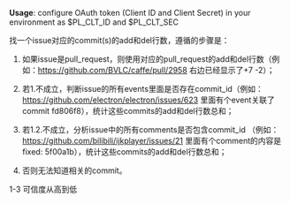 **Usage**: configure OAuth token (Client ID and Client Secret) in your environment as $PL_CLT_ID and $PL_CLT_SEC



找一个issue对应的commit(s)的add和del行数，遵循的步骤是：

1. 如果issue是pull_request，则使用对应的pull_request的add和del行数（例如：https://github.com/BVLC/caffe/pull/2958 右边已经显示了+7 -2）；

2. 若1.不成立，判断issue的所有events里面是否存在commit_id（例如：https://github.com/electron/electron/issues/623 里面有个event关联了commit fd806f8），统计这些commits的add和del行数总和；

3. 若1.2.不成立，分析issue中的所有comments是否包含commit_id （例如：https://github.com/bilibili/ijkplayer/issues/21 里面有个comment的内容是fixed: 5f00a1b），统计这些commits的add和del行数总和；

4. 否则无法知道相关的commit。

1-3 可信度从高到低

